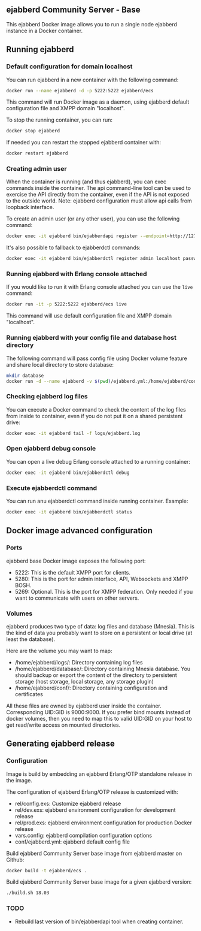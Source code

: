 ## ejabberd Community Server - Base

This ejabberd Docker image allows you to run a single node ejabberd instance in a Docker container.

## Running ejabberd

### Default configuration for domain localhost

You can run ejabberd in a new container with the following command:

```bash
docker run --name ejabberd -d -p 5222:5222 ejabberd/ecs
```

This command will run Docker image as a daemon, using ejabberd default configuration file and XMPP domain "localhost".

To stop the running container, you can run:

```bash
docker stop ejabberd
```

If needed you can restart the stopped ejabberd container with:

```bash
docker restart ejabberd
```

### Creating admin user

When the container is running (and thus ejabberd), you can exec commands inside the container. The api command-line tool can be used to exercise the API directly from the container, even if the API is not exposed to the outside world. Note: ejabberd configuration must allow api calls from loopback interface.

To create an admin user (or any other user), you can use the following command:

```bash
docker exec -it ejabberd bin/ejabberdapi register --endpoint=http://127.0.0.1:5280/ --jid=admin@localhost --password=passw0rd
```

It's also possible to fallback to ejabberdctl commands:

```bash
docker exec -it ejabberd bin/ejabberdctl register admin localhost passw0rd
```

### Running ejabberd with Erlang console attached

If you would like to run it with Erlang console attached you can use the `live` command:

```bash
docker run -it -p 5222:5222 ejabberd/ecs live
```

This command will use default configuration file and XMPP domain "localhost".

### Running ejabberd with your config file and database host directory

The following command will pass config file using Docker volume feature and share local directory to store database:

```bash
mkdir database
docker run -d --name ejabberd -v $(pwd)/ejabberd.yml:/home/ejabberd/conf/ejabberd.yml -v $(pwd)/database:/home/ejabberd/database -p 5222:5222 ejabberd/ecs
```

### Checking ejabberd log files

You can execute a Docker command to check the content of the log files from inside to container, even if you do not put it on a shared persistent drive:

```bash
docker exec -it ejabberd tail -f logs/ejabberd.log
```

### Open ejabberd debug console

You can open a live debug Erlang console attached to a running container:

```bash
docker exec -it ejabberd bin/ejabberdctl debug
```

### Execute ejabberdctl command

You can run anu ejabberdctl command inside running container. Example:

```bash
docker exec -it ejabberd bin/ejabberdctl status
```

## Docker image advanced configuration

### Ports

ejabberd base Docker image exposes the following port:

- 5222: This is the default XMPP port for clients.
- 5280: This is the port for admin interface, API, Websockets and XMPP BOSH.
- 5269: Optional. This is the port for XMPP federation. Only needed if you want to communicate with users on other servers.

### Volumes

ejabberd produces two type of data: log files and database (Mnesia).
This is the kind of data you probably want to store on a persistent or local drive (at least the database).

Here are the volume you may want to map:

- /home/ejabberd/logs/: Directory containing log files
- /home/ejabberd/database/: Directory containing Mnesia database. You should backup or export the content of the directory to persistent storage (host storage, local storage, any storage plugin)
- /home/ejabberd/conf/: Directory containing configuration and certificates

All these files are owned by ejabberd user inside the container. Corresponding
UID:GID is 9000:9000. If you prefer bind mounts instead of docker volumes, then
you need to map this to valid UID:GID on your host to get read/write access on
mounted directories.

## Generating ejabberd release

### Configuration

Image is build by embedding an ejabberd Erlang/OTP standalone release in the image.

The configuration of ejabberd Erlang/OTP release is customized with:

- rel/config.exs: Customize ejabberd release
- rel/dev.exs: ejabberd environment configuration for development release
- rel/prod.exs: ejabberd environment configuration for production Docker release
- vars.config: ejabberd compilation configuration options
- conf/ejabberd.yml: ejabberd default config file

Build ejabberd Community Server base image from ejabberd master on Github:

```bash
docker build -t ejabberd/ecs .
```

Build ejabberd Community Server base image for a given ejabberd version:

```bash
./build.sh 18.03
```

### TODO

- Rebuild last version of bin/ejabberdapi tool when creating container.
